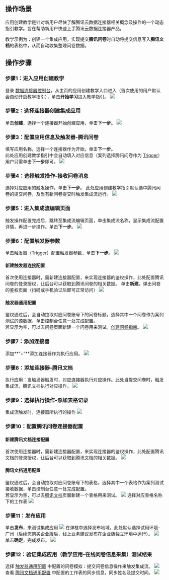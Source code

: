 ## 操作场景

应用创建教学是针对新用户尽快了解腾讯云数据连接器相关概念及操作的一个动态指引教学。旨在帮助新用户快速上手腾讯云数据连接器产品。  

教学示例为：创建一个集成应用，实现提交**腾讯问卷**时自动将提交信息写入**腾讯文档**的表格中，从而自动收集整理问卷数据。

## 操作步骤

### 步骤1：进入应用创建教学

登录 [数据连接器控制台](https://console.cloud.tencent.com/ipaas)，从主页的应用创建教学入口进入（首次使用的用户默认会自动开启教学指引），单击**开始学习**进入教学指引。
![](https://qcloudimg.tencent-cloud.cn/raw/bd66aeb68cd16c92d2cdc41abf1ff99c.png)



### 步骤2：选择连接器创建集成应用

单击**创建**，选择一个连接器开始创建应用，单击**下一步**。
![](https://qcloudimg.tencent-cloud.cn/raw/f7324de1724b55a483ddc18439b9dbb9.png)

### 步骤3：配置应用信息及触发器-腾讯问卷

填写应用名称，选择一个连接器作为开始，单击**下一步**。  
此处应用创建教学指引中会自动填入对应信息（案列选择腾讯问卷作为 [Trigger](https://cloud.tencent.com/document/product/1270/62757#.E9.9B.86.E6.88.90.E5.BA.94.E7.94.A8)）用户只需单击**下一步**即可。
![](https://qcloudimg.tencent-cloud.cn/raw/dd8941ae781740471ae300f9aec0cc91.png)

### 步骤4：选择触发操作-接收问卷消息

选择对应应用的触发操作，单击**下一步**。
此处应用创建教学指引默认选中腾讯问卷的提交问卷，及当有新问卷提交时触发集成流运行。
![](https://qcloudimg.tencent-cloud.cn/raw/d368949754f96570549fdb9f65f8beca.png)

### 步骤5：进入集成流编辑页面

触发操作配置完成后，跳转至集成流编辑页面，单击集成流名称，显示集成流配置详情，再进一步操作。单击**下一步**。
![](https://qcloudimg.tencent-cloud.cn/raw/065ad6a5a96e8367f718a6a461a1467e.png)

### 步骤6：配置触发器参数

单击触发器（Trigger）配置触发器参数，单击**下一步**。
![](https://qcloudimg.tencent-cloud.cn/raw/541de1dee3dfe3e01a448db687ec58c2.png)

#### 新建触发器连接配置

首次使用连接器时，需新建连接器配置，来实现连接器的鉴权操作，此处配置腾讯问卷的登录授权，让后台可以获取到腾讯问卷的相关数据。
单击**新建**，弹出问卷的鉴权页面（扫码或手机验证后即可正常访问）
![](https://qcloudimg.tencent-cloud.cn/raw/377e287dc8476ad22c910b0ba3ca5e4c.png)

#### 触发器通用配置 [](id:method1)

鉴权通过后，会自动拉取对应问卷账号下的问卷标题，选择其中一个问卷作为案列测试的源数据，单击控制台任意一处完成配置。  
若显示为空，可以去问卷页面新建一个问卷用来测试。[创建问卷指南](https://wj.qq.com/article/single-10.html)。
![](https://qcloudimg.tencent-cloud.cn/raw/7e5a52cbb690e6354450fff280674123.png)

### 步骤7：添加连接器

添加**“+”**添加连接器作为执行应用。
![](https://qcloudimg.tencent-cloud.cn/raw/5d297e0530b77417c40fcaaa25774c0c.png)

### 步骤8：添加连接器-腾讯文档

执行应用：当触发器触发时，对应连接器执行对应操作。此处当提交问卷时，触发集成流，腾讯文档执行对应操作。
![](https://qcloudimg.tencent-cloud.cn/raw/b4832780299e80b9837091063a3f712c.png)

### 步骤9：选择执行操作-添加表格记录

集成流触发时，连接器所执行的操作
![](https://qcloudimg.tencent-cloud.cn/raw/b851ae534ea23db08c2c3e0e5edd23b0.png)

### 步骤10：配置腾讯问卷连接器配置

#### 新建腾讯文档连接配置

首次使用连接器时，需新建连接器配置，来实现连接器的鉴权操作，此处配置腾讯文档的登录授权，让后台可以获取到腾讯文档的相关数据。
![](https://qcloudimg.tencent-cloud.cn/raw/6bd1ce229cc4726d2dd05fd7175ba737.png)

#### 腾讯文档通用配置 

鉴权通过后，会自动拉取对应问卷账号下的表格，选择其中一个表格作为案列测试接收数据，单击控制台任意一处完成配置。  
若显示为空，可以去[腾讯文档](https://docs.qq.com/desktop/)页面新建一个表格用来测试。
![](https://qcloudimg.tencent-cloud.cn/raw/cacc7b56c724c27541b28665945301b5.png)
选择对应表格名称下的工作表  [](id:method2)
![](https://qcloudimg.tencent-cloud.cn/raw/a1901f795643f8db245a9969794c1771.png)

### 步骤11：发布应用

单击**发布**，来测试集成应用
![](https://qcloudimg.tencent-cloud.cn/raw/61951acfb6fa5e14e257ff5fface8c16.png)
在弹框中选择发布地域，此处默认选择试用环境-广州（后续您购买企业版后，线上业务建议发布在企业版独立环境中运行）。
![](https://qcloudimg.tencent-cloud.cn/raw/d599cd0895c52abbb6d616f44e1caf61.png)
单击**确定**，完成发布。
![](https://qcloudimg.tencent-cloud.cn/raw/baaaa500b95c29b09d9f651b0c3757a9.png)

### 步骤12：验证集成应用（教学应用-在线问卷信息采集）测试结果

选择 [触发器通用配置](#method1)  中配置的问卷模拟：提交问卷信息操作来触发集成流。
![](https://qcloudimg.tencent-cloud.cn/raw/74dd189b74f937005e492a48a72d120e.png)
查看 [腾讯文档通用配置](#method1)  中配置的工作表的同步信息，同步姓名及提交时间。
![](https://qcloudimg.tencent-cloud.cn/raw/56af206f8a1d266459046a1f79625513.png)



